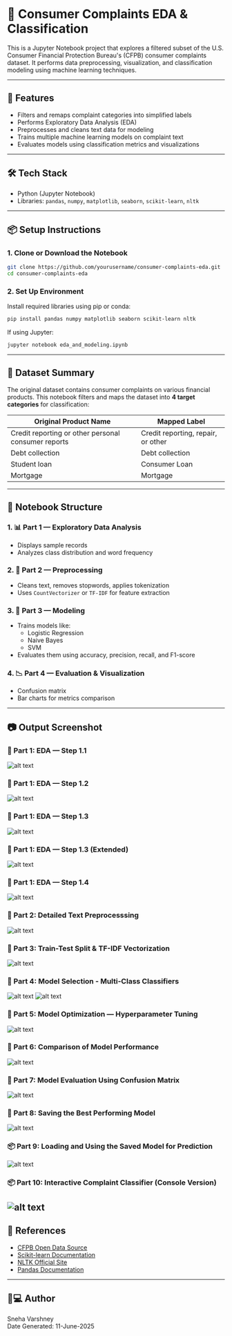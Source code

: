 # 🧠 Consumer Complaints EDA & Classification

This is a Jupyter Notebook project that explores a filtered subset of the U.S. Consumer Financial Protection Bureau's (CFPB) consumer complaints dataset. It performs data preprocessing, visualization, and classification modeling using machine learning techniques.

---

## 🚀 Features

- Filters and remaps complaint categories into simplified labels
- Performs Exploratory Data Analysis (EDA)
- Preprocesses and cleans text data for modeling
- Trains multiple machine learning models on complaint text
- Evaluates models using classification metrics and visualizations

---

## 🛠️ Tech Stack

- Python (Jupyter Notebook)
- Libraries: `pandas`, `numpy`, `matplotlib`, `seaborn`, `scikit-learn`, `nltk`

---

## 📦 Setup Instructions

### 1. Clone or Download the Notebook

```bash
git clone https://github.com/yourusername/consumer-complaints-eda.git
cd consumer-complaints-eda
```

### 2. Set Up Environment

Install required libraries using pip or conda:

```bash
pip install pandas numpy matplotlib seaborn scikit-learn nltk
```

If using Jupyter:

```bash
jupyter notebook eda_and_modeling.ipynb
```

---

## 🧩 Dataset Summary

The original dataset contains consumer complaints on various financial products. This notebook filters and maps the dataset into **4 target categories** for classification:

| Original Product Name                               | Mapped Label                       |
| --------------------------------------------------- | ---------------------------------- |
| Credit reporting or other personal consumer reports | Credit reporting, repair, or other |
| Debt collection                                     | Debt collection                    |
| Student loan                                        | Consumer Loan                      |
| Mortgage                                            | Mortgage                           |

---

## 🔬 Notebook Structure

### 1. 📊 Part 1 — Exploratory Data Analysis

- Displays sample records
- Analyzes class distribution and word frequency

### 2. 🧹 Part 2 — Preprocessing

- Cleans text, removes stopwords, applies tokenization
- Uses `CountVectorizer` or `TF-IDF` for feature extraction

### 3. 🤖 Part 3 — Modeling

- Trains models like:
  - Logistic Regression
  - Naive Bayes
  - SVM
- Evaluates them using accuracy, precision, recall, and F1-score

### 4. 📉 Part 4 — Evaluation & Visualization

- Confusion matrix
- Bar charts for metrics comparison

---

## 📷 Output Screenshot

### 📘 Part 1: EDA — Step 1.1
![alt text](./screenshots/image.png)
### 📘 Part 1: EDA — Step 1.2
![alt text](./screenshots/image-5.png)
### 📘 Part 1: EDA — Step 1.3
![alt text](./screenshots/image-6.png)
### 📘 Part 1: EDA — Step 1.3 (Extended)
![alt text](./screenshots/image-7.png)
### 📘 Part 1: EDA — Step 1.4
![alt text](./screenshots/image-8.png)
### 📘 Part 2: Detailed Text Preprocesssing
![alt text](./screenshots/image-9.png)
### 📘 Part 3: Train-Test Split & TF-IDF Vectorization
![alt text](./screenshots/image-10.png)
### 📘 Part 4: Model Selection - Multi-Class Classifiers
![alt text](./screenshots/image-11.png)
![alt text](./screenshots/image-12.png)
### 📘 Part 5: Model Optimization — Hyperparameter Tuning
![alt text](./screenshots/image-13.png)
### 📘 Part 6: Comparison of Model Performance
![alt text](./screenshots/image-14.png)
### 📘 Part 7: Model Evaluation Using Confusion Matrix
![alt text](./screenshots/image-15.png)
### 📘 Part 8: Saving the Best Performing Model
![alt text](./screenshots/image-16.png)
### 📦 Part 9: Loading and Using the Saved Model for Prediction
![alt text](./screenshots/image-17.png)
### 📦 Part 10: Interactive Complaint Classifier (Console Version)
![alt text](./screenshots/image-18.png)
---

## 📄 References

- [CFPB Open Data Source](https://www.consumerfinance.gov/data-research/consumer-complaints/)
- [Scikit-learn Documentation](https://scikit-learn.org/stable/)
- [NLTK Official Site](https://www.nltk.org/)
- [Pandas Documentation](https://pandas.pydata.org/docs/)

---

## 👩💻 Author

Sneha Varshney  
Date Generated: 11-June-2025
